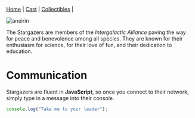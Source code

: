 
[Home](Readme.md) | [Cast](Cast.md) | [Collectibles](Collectibles.md) | 

![aneirin](https://user-images.githubusercontent.com/88032779/192097040-54642640-ad20-4e33-96d5-da3ba8d7a519.svg)

The Stargazers are members of the _Intergalactic Alliance_ paving the way for peace and benevolence among all species. They are known for their enthusiasm for science, for their love of fun, and their dedication to education.

# Communication

Stargazers are fluent in **JavaScript**, so once you connect to their network, simply type in a message into their console.

```js
console.log("Take me to your leader");
```
